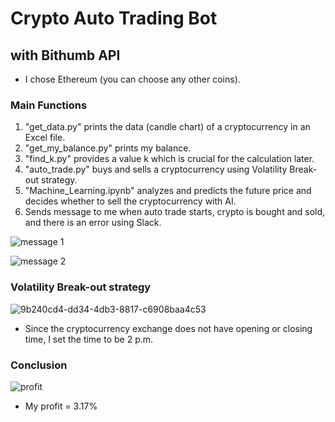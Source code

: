 # Crypto Auto Trading Bot

## with Bithumb API

- I chose Ethereum (you can choose any other coins).

### Main Functions
1. "get_data.py" prints the data (candle chart) of a cryptocurrency in an Excel file.
2. "get_my_balance.py" prints my balance.
3. "find_k.py" provides a value k which is crucial for the calculation later.
4. "auto_trade.py" buys and sells a cryptocurrency using Volatility Break-out strategy.
5. "Machine_Learning.ipynb" analyzes and predicts the future price and decides whether to sell the cryptocurrency with AI.
6. Sends message to me when auto trade starts, crypto is bought and sold, and there is an error using Slack.

![message 1](https://user-images.githubusercontent.com/113051612/189270068-d623f747-6b36-4fcb-9740-5e9dbb1dba52.png)

![message 2](https://user-images.githubusercontent.com/113051612/189270166-c22357b2-af64-4816-915d-fb8f22a4b75c.png)


### Volatility Break-out strategy
![9b240cd4-dd34-4db3-8817-c6908baa4c53](https://user-images.githubusercontent.com/113051612/189268858-6e887a5e-6844-45d2-9d31-3133a161d8d6.png)
- Since the cryptocurrency exchange does not have opening or closing time, I set the time to be 2 p.m.

### Conclusion
![profit](https://user-images.githubusercontent.com/113051612/189269529-32ade485-36ea-47f0-bc3d-16f09603a4c9.png)

- My profit = 3.17%



